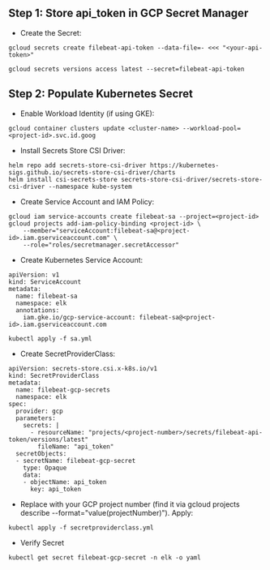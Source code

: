 ## Step 1: Store api_token in GCP Secret Manager

- Create the Secret:
```
gcloud secrets create filebeat-api-token --data-file=- <<< "<your-api-token>"

gcloud secrets versions access latest --secret=filebeat-api-token
```

## Step 2: Populate Kubernetes Secret

- Enable Workload Identity (if using GKE):

```
gcloud container clusters update <cluster-name> --workload-pool=<project-id>.svc.id.goog
```

- Install Secrets Store CSI Driver:
```
helm repo add secrets-store-csi-driver https://kubernetes-sigs.github.io/secrets-store-csi-driver/charts
helm install csi-secrets-store secrets-store-csi-driver/secrets-store-csi-driver --namespace kube-system
```

- Create Service Account and IAM Policy:
```
gcloud iam service-accounts create filebeat-sa --project=<project-id>
gcloud projects add-iam-policy-binding <project-id> \
    --member="serviceAccount:filebeat-sa@<project-id>.iam.gserviceaccount.com" \
    --role="roles/secretmanager.secretAccessor"
```

- Create Kubernetes Service Account:

```
apiVersion: v1
kind: ServiceAccount
metadata:
  name: filebeat-sa
  namespace: elk
  annotations:
    iam.gke.io/gcp-service-account: filebeat-sa@<project-id>.iam.gserviceaccount.com

```

```
kubectl apply -f sa.yml
```

- Create SecretProviderClass:

```
apiVersion: secrets-store.csi.x-k8s.io/v1
kind: SecretProviderClass
metadata:
  name: filebeat-gcp-secrets
  namespace: elk
spec:
  provider: gcp
  parameters:
    secrets: |
      - resourceName: "projects/<project-number>/secrets/filebeat-api-token/versions/latest"
        fileName: "api_token"
  secretObjects:
  - secretName: filebeat-gcp-secret
    type: Opaque
    data:
    - objectName: api_token
      key: api_token
```

- Replace <project-number> with your GCP project number (find it via gcloud projects describe <project-id> --format="value(projectNumber)").
Apply:
```
kubectl apply -f secretproviderclass.yml
```

- Verify Secret
```
kubectl get secret filebeat-gcp-secret -n elk -o yaml
```
